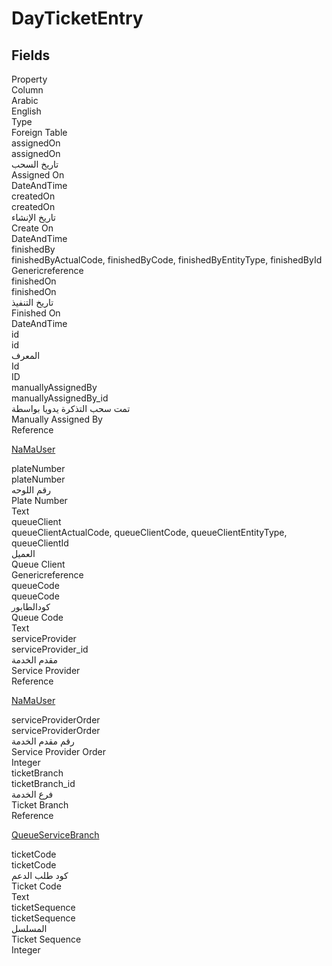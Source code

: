 # DayTicketEntry

<ContentFilter/>

<div class='searchable'>

## Fields

<div class="row header-row">
<div class="cell">Property</div>
<div class="cell">Column</div>
<div class="cell">Arabic</div>
<div class="cell">English</div>
<div class="cell">Type</div>
<div class="cell">Foreign Table</div>
</div><div class="row searchable" id="assignedOn">
<div class="cell" data-label="Property">assignedOn</div>
<div class="cell" data-label="Column">assignedOn</div>
<div class="cell" data-label="Arabic">تاريخ السحب</div>
<div class="cell" data-label="English">Assigned On</div>
<div class="cell" data-label="Type">DateAndTime</div>

</div>

<div class="row searchable" id="createdOn">
<div class="cell" data-label="Property">createdOn</div>
<div class="cell" data-label="Column">createdOn</div>
<div class="cell" data-label="Arabic">تاريخ الإنشاء</div>
<div class="cell" data-label="English">Create On</div>
<div class="cell" data-label="Type">DateAndTime</div>

</div>

<div class="row searchable" id="finishedBy">
<div class="cell" data-label="Property">finishedBy</div>
<div class="cell gen-ref-column" data-label="Column">finishedByActualCode,  finishedByCode,  finishedByEntityType,  finishedById</div>
<div class="cell" data-label="Arabic"></div>
<div class="cell" data-label="English"></div>
<div class="cell" data-label="Type">Genericreference</div>

</div>

<div class="row searchable" id="finishedOn">
<div class="cell" data-label="Property">finishedOn</div>
<div class="cell" data-label="Column">finishedOn</div>
<div class="cell" data-label="Arabic">تاريخ التنفيذ</div>
<div class="cell" data-label="English">Finished On</div>
<div class="cell" data-label="Type">DateAndTime</div>

</div>

<div class="row searchable" id="id">
<div class="cell" data-label="Property">id</div>
<div class="cell" data-label="Column">id</div>
<div class="cell" data-label="Arabic">المعرف</div>
<div class="cell" data-label="English">Id</div>
<div class="cell" data-label="Type">ID</div>

</div>

<div class="row searchable" id="manuallyAssignedBy">
<div class="cell" data-label="Property">manuallyAssignedBy</div>
<div class="cell" data-label="Column">manuallyAssignedBy_id</div>
<div class="cell" data-label="Arabic">تمت سحب التذكرة يدويا بواسطة</div>
<div class="cell" data-label="English">Manually Assigned By</div>
<div class="cell" data-label="Type">Reference</div>
<div class="cell" data-label="Foreign Table">

 [NaMaUser](/entities/system-tables/NaMaUser.md) 
</div>
</div>

<div class="row searchable" id="plateNumber">
<div class="cell" data-label="Property">plateNumber</div>
<div class="cell" data-label="Column">plateNumber</div>
<div class="cell" data-label="Arabic">رقم اللوحه</div>
<div class="cell" data-label="English">Plate Number</div>
<div class="cell" data-label="Type">Text</div>

</div>

<div class="row searchable" id="queueClient">
<div class="cell" data-label="Property">queueClient</div>
<div class="cell gen-ref-column" data-label="Column">queueClientActualCode,  queueClientCode,  queueClientEntityType,  queueClientId</div>
<div class="cell" data-label="Arabic">العميل</div>
<div class="cell" data-label="English">Queue Client</div>
<div class="cell" data-label="Type">Genericreference</div>

</div>

<div class="row searchable" id="queueCode">
<div class="cell" data-label="Property">queueCode</div>
<div class="cell" data-label="Column">queueCode</div>
<div class="cell" data-label="Arabic">كودالطابور</div>
<div class="cell" data-label="English">Queue Code</div>
<div class="cell" data-label="Type">Text</div>

</div>

<div class="row searchable" id="serviceProvider">
<div class="cell" data-label="Property">serviceProvider</div>
<div class="cell" data-label="Column">serviceProvider_id</div>
<div class="cell" data-label="Arabic">مقدم الخدمة</div>
<div class="cell" data-label="English">Service Provider</div>
<div class="cell" data-label="Type">Reference</div>
<div class="cell" data-label="Foreign Table">

 [NaMaUser](/entities/system-tables/NaMaUser.md) 
</div>
</div>

<div class="row searchable" id="serviceProviderOrder">
<div class="cell" data-label="Property">serviceProviderOrder</div>
<div class="cell" data-label="Column">serviceProviderOrder</div>
<div class="cell" data-label="Arabic">رقم مقدم الخدمة</div>
<div class="cell" data-label="English">Service Provider Order</div>
<div class="cell" data-label="Type">Integer</div>

</div>

<div class="row searchable" id="ticketBranch">
<div class="cell" data-label="Property">ticketBranch</div>
<div class="cell" data-label="Column">ticketBranch_id</div>
<div class="cell" data-label="Arabic">فرع الخدمة</div>
<div class="cell" data-label="English">Ticket Branch</div>
<div class="cell" data-label="Type">Reference</div>
<div class="cell" data-label="Foreign Table">

 [QueueServiceBranch](/entities/srvcenter-service-queues/QueueServiceBranch.md) 
</div>
</div>

<div class="row searchable" id="ticketCode">
<div class="cell" data-label="Property">ticketCode</div>
<div class="cell" data-label="Column">ticketCode</div>
<div class="cell" data-label="Arabic">كود طلب الدعم</div>
<div class="cell" data-label="English">Ticket Code</div>
<div class="cell" data-label="Type">Text</div>

</div>

<div class="row searchable" id="ticketSequence">
<div class="cell" data-label="Property">ticketSequence</div>
<div class="cell" data-label="Column">ticketSequence</div>
<div class="cell" data-label="Arabic">المسلسل</div>
<div class="cell" data-label="English">Ticket Sequence</div>
<div class="cell" data-label="Type">Integer</div>

</div>


</div>

